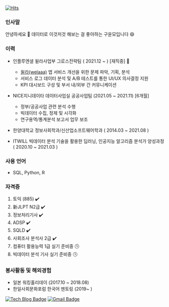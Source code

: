 [![Hits](https://hits.seeyoufarm.com/api/count/incr/badge.svg?url=https%3A%2F%2Fgithub.com%2FUknowYunmo&count_bg=%2379C83D&title_bg=%23555555&icon=&icon_color=%23E7E7E7&title=hits&edge_flat=false)](https://hits.seeyoufarm.com)
### 인사말
안녕하세요 👋
데이터로 이것저것 해보는 걸 좋아하는 구윤모입니다 😄

### 이력
- 인플루엔셜 윌라사업부 그로스전략팀 ( 2021.12 ~ ) [재직중] :seedling:
  - [윌라(welaaa)](https://www.welaaa.com/) 앱 서비스 개선을 위한 문제 파악, 기획, 분석
  - 서비스 로그 데이터 분석 및 A/B 테스트를 통한 UI/UX 의사결정 지원
  - KPI 대시보드 구성 및 부서 내/외부 간 커뮤니케이션
- NICE지니데이타 데이터사업실 공공사업팀 (2021.05 ~ 2021.11) [6개월]
  - 정부/공공사업 관련 분석 수행
  - 빅데이터 수집, 정제 및 시각화
  - 연구용역/통계분석 보고서 업무 보조

- 한양대학교 정보사회학과/신산업소프트웨어학과 ( 2014.03 ~ 2021.08 )
- ITWILL 빅데이터 분석 기술을 활용한 딥러닝, 인공지능 알고리즘 분석가 양성과정 ( 2020.10 ~ 2021.03 )


### 사용 언어  
- SQL, Python, R

### 자격증
1. 토익 (885) :heavy_check_mark:
2. 新JLPT N2급 :heavy_check_mark:
3. 정보처리기사 :heavy_check_mark:
4. ADSP :heavy_check_mark:
5. SQLD :heavy_check_mark:
6. 사회조사 분석사 2급 :heavy_check_mark:
7. 컴퓨터 활용능력 1급 실기 준비중 🕓
8. 빅데이터 분석 기사 실기 준비중 🕓

### 봉사활동 및 해외경험
- 일본 워킹홀리데이 (2017.10 ~ 2018.08) 
- 한일사회문화포럼 한국어 멘토링 (2019~ )

[![Tech Blog Badge](http://img.shields.io/badge/-Tech%20blog-black?style=flat-square&logo=github&link=https://loklee9.tistory.com/)](https://loklee9.tistory.com/) [![Gmail Badge](https://img.shields.io/badge/Gmail-d14836?style=flat-square&logo=Gmail&logoColor=white&link=kooym5@gmail.com)](mailto:kooym5@gmail.com)

<!--
**UknowYunmo/UknowYunmo** is a ✨ _special_ ✨ repository because its `README.md` (this file) appears on your GitHub profile.

Here are some ideas to get you started:

- 🔭 I’m currently working on ...
- 🌱 I’m currently learning ...
- 👯 I’m looking to collaborate on ...
- 🤔 I’m looking for help with ...
- 💬 Ask me about ...
- 📫 How to reach me: ...
- 😄 Pronouns: ...
- ⚡ Fun fact: ...

### Toy Project
- #1 코로나19에도 립스틱 효과가 나타났을까? 
- #2 '사람인' 공고를 통해 '데이터 분석가'에 대해 알 수 있을까?  
- #3 pc방의 유혹으로부터 안전한 독서실은 어디에 있을까?  
- #4 대전시 교통사고 위험지역은 어디일까? (ComPAS 공모전)
- #5 퀸으로 어떻게 해야 이길 수 있을까? (리그오브레전드) 🕓

-->

